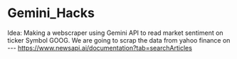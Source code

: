 # Gemini_Hacks
Idea:
Making a webscraper using Gemini API to read market sentiment on ticker Symbol GOOG. We are going to scrap the data from yahoo finance on ---
https://www.newsapi.ai/documentation?tab=searchArticles
